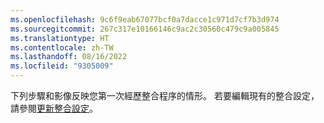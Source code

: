```yaml
---
ms.openlocfilehash: 9c6f9eab67077bcf0a7dacce1c971d7cf7b3d974
ms.sourcegitcommit: 267c317e10166146c9ac2c30560c479c9a005845
ms.translationtype: HT
ms.contentlocale: zh-TW
ms.lasthandoff: 08/16/2022
ms.locfileid: "9305009"
---
```

下列步驟和影像反映您第一次經歷整合程序的情形。 若要編輯現有的整合設定，請參閱[更新整合設定](../data-unification-update.md)。
